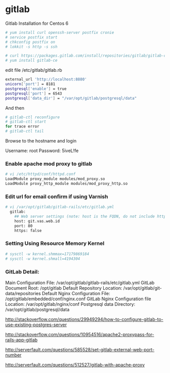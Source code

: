 # gitlab
Gitlab Installation for Centos 6

```sh
# yum install curl openssh-server postfix cronie
# service postfix start
# chkconfig postfix on
# lokkit -s http -s ssh
```

```sh
# curl https://packages.gitlab.com/install/repositories/gitlab/gitlab-ce/script.rpm.sh | bash
# yum install gitlab-ce
```
edit file /etc/gitlab/gitlab.rb
```sh
external_url 'http://localhost:8880'
unicorn['port'] = 8181
postgresql['enable'] = true
postgresql['port'] = 6543
postgresql['data_dir'] = "/var/opt/gitlab/postgresql/data"
```
And then
```sh
# gitlab-ctl reconfigure
# gitlab-ctl start
for trace error
# gitlab-ctl tail
```

Browse to the hostname and login

Username: root 
Password: 5iveL!fe

### Enable apache mod proxy to gitlab
```sh
# vi /etc/httpd/conf/httpd.conf
LoadModule proxy_module modules/mod_proxy.so
LoadModule proxy_http_module modules/mod_proxy_http.so
```

### Edit url for email confirm if using Varnish
```sh
# vi /var/opt/gitlab/gitlab-rails/etc/gitlab.yml
  gitlab:
    ## Web server settings (note: host is the FQDN, do not include http://)
    host: git.vas.web.id
    port: 80
    https: false

```

### Setting Using Resource Memory Kernel
```sh
# sysctl -w kernel.shmmax=17179869184
# sysctl -w kernel.shmall=4194304

```


### GitLab Detail:

Main Configuration File: /var/opt/gitlab/gitlab-rails/etc/gitlab.yml
GitLab Document Root: /opt/gitlab
Default Repository Location: /var/opt/gitlab/git-data/repositories
Default Nginx Configuration File: /opt/gitlab/embedded/conf/nginx.conf
GitLab Nginx Configuration file Location: /var/opt/gitlab/nginx/conf
Postgresql data Directory: /var/opt/gitlab/postgresql/data


http://stackoverflow.com/questions/29949294/how-to-configure-gitlab-to-use-existing-postgres-server

http://stackoverflow.com/questions/10954516/apache2-proxypass-for-rails-app-gitlab

http://serverfault.com/questions/585528/set-gitlab-external-web-port-number

http://serverfault.com/questions/512527/gitlab-with-apache-proxy


